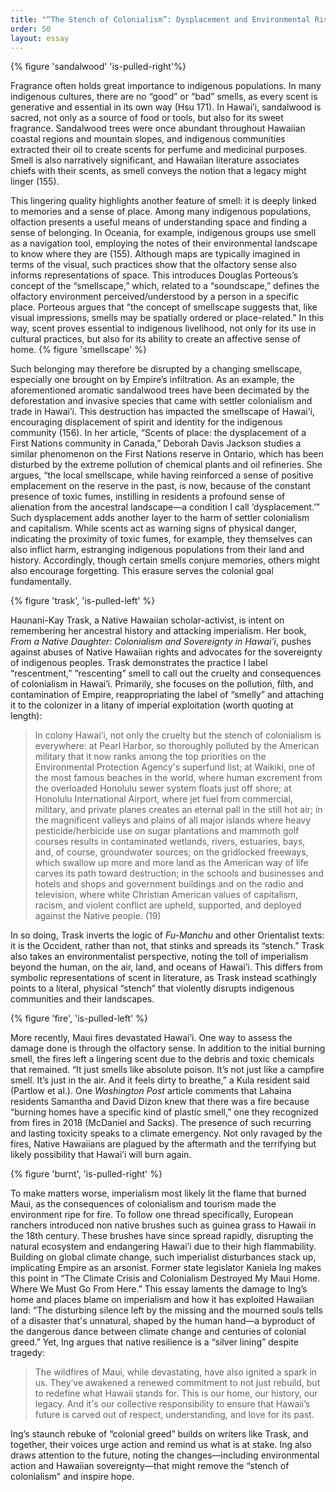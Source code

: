 ```yaml
---
title: "“The Stench of Colonialism”: Dysplacement and Environmental Risk in Indigenous Communities"
order: 50
layout: essay
---
```

{% figure 'sandalwood' 'is-pulled-right'%}

Fragrance often holds great importance to indigenous populations. In many indigenous cultures, there are no “good” or “bad” smells, as every scent is generative and essential in its own way (Hsu 171). In Hawai’i, sandalwood is sacred, not only as a source of food or tools, but also for its sweet fragrance. Sandalwood trees were once abundant throughout Hawaiian coastal regions and mountain slopes, and indigenous communities extracted their oil to create scents for perfume and medicinal purposes. Smell is also narratively significant, and Hawaiian literature associates chiefs with their scents, as smell conveys the notion that a legacy might linger (155).

This lingering quality highlights another feature of smell: it is deeply linked to memories and a sense of place. Among many indigenous populations, olfaction presents a useful means of understanding space and finding a sense of belonging. In Oceania, for example, indigenous groups use smell as a navigation tool, employing the notes of their environmental landscape to know where they are (155). Although maps are typically imagined in terms of the visual, such practices show that the olfactory sense also informs representations of space. This introduces Douglas Porteous’s concept of the “smellscape,” which, related to a “soundscape,” defines the olfactory environment perceived/understood by a person in a specific place. Porteous argues that “the concept of smellscape suggests that, like visual impressions, smells may be spatially ordered or place-related.” In this way, scent proves essential to indigenous livelihood, not only for its use in cultural practices, but also for its ability to create an affective sense of home.
{% figure 'smellscape' %}


Such belonging may therefore be disrupted by a changing smellscape, especially one brought on by Empire’s infiltration. As an example, the aforementioned aromatic sandalwood trees have been decimated by the deforestation and invasive species that came with settler colonialism and trade in Hawai’i. This destruction has impacted the smellscape of Hawai’i, encouraging displacement of spirit and identity for the indigenous community (156). In her article, “Scents of place: the dysplacement of a First Nations community in Canada,” Deborah Davis Jackson studies a similar phenomenon on the First Nations reserve in Ontario, which has been disturbed by the extreme pollution of chemical plants and oil refineries. She argues, “the local smellscape, while having reinforced a sense of positive emplacement on the reserve in the past, is now, because of the constant presence of toxic fumes, instilling in residents a profound sense of alienation from the ancestral landscape—a condition I call ‘dysplacement.’” Such dysplacement adds another layer to the harm of settler colonialism and capitalism. While scents act as warning signs of physical danger, indicating the proximity of toxic fumes, for example, they themselves can also inflict harm, estranging indigenous populations from their land and history. Accordingly, though certain smells conjure memories, others might also encourage forgetting. This erasure serves the colonial goal fundamentally.

{% figure 'trask', 'is-pulled-left' %}

Haunani-Kay Trask, a Native Hawaiian scholar-activist, is intent on remembering her ancestral history and attacking imperialism. Her book, *From a Native Daughter: Colonialism and Sovereignty in Hawai’i*, pushes against abuses of Native Hawaiian rights and advocates for the sovereignty of indigenous peoples. Trask demonstrates the practice I label “rescentment,” “rescenting” smell to call out the cruelty and consequences of colonialism in Hawai’i. Primarily, she focuses on the pollution, filth, and contamination of Empire, reappropriating the label of “smelly” and attaching it to the colonizer in a litany of imperial exploitation (worth quoting at length):

> In colony Hawai’i, not only the cruelty but the stench of colonialism is everywhere: at Pearl Harbor, so thoroughly polluted by the American military that it now ranks among the top priorities on the Environmental Protection Agency's superfund list; at Waikiki, one of the most famous beaches in the world, where human excrement from the overloaded Honolulu sewer system floats just off shore; at Honolulu International Airport, where jet fuel from commercial, military, and private planes creates an eternal pall in the still hot air; in the magnificent valleys and plains of all major islands where heavy pesticide/herbicide use on sugar plantations and mammoth golf courses results in contaminated wetlands, rivers, estuaries, bays, and, of course, groundwater sources; on the gridlocked freeways, which swallow up more and more land as the American way of life carves its path toward destruction; in the schools and businesses and hotels and shops and government buildings and on the radio and television, where white Christian American values of capitalism, racism, and violent conflict are upheld, supported, and deployed against the Native people. (19)

In so doing, Trask inverts the logic of *Fu-Manchu* and other Orientalist texts: it is the Occident, rather than not, that stinks and spreads its “stench.” Trask also takes an environmentalist perspective, noting the toll of imperialism beyond the human, on the air, land, and oceans of Hawai’i. This differs from symbolic representations of scent in literature, as Trask instead scathingly points to a literal, physical “stench” that violently disrupts indigenous communities and their landscapes.

{% figure 'fire', 'is-pulled-left' %}

More recently, Maui fires devastated Hawai’i. One way to assess the damage done is through the olfactory sense. In addition to the initial burning smell, the fires left a lingering scent due to the debris and toxic chemicals that remained. “It just smells like absolute poison. It’s not just like a campfire smell. It’s just in the air. And it feels dirty to breathe,” a Kula resident said (Partlow et al.). One *Washington Post* article comments that Lahaina residents Samantha and David Dizon knew that there was a fire because “burning homes have a specific kind of plastic smell,” one they recognized from fires in 2018 (McDaniel and Sacks). The presence of such recurring and lasting toxicity speaks to a climate emergency. Not only ravaged by the fires, Native Hawaiians are plagued by the aftermath and the terrifying but likely possibility that Hawai’i will burn again.

{% figure 'burnt', 'is-pulled-right' %}


To make matters worse, imperialism most likely lit the flame that burned Maui, as the consequences of colonialism and tourism made the environment ripe for fire. To follow one thread specifically, European ranchers introduced non native brushes such as guinea grass to Hawaii in the 18th century. These brushes have since spread rapidly, disrupting the natural ecosystem and endangering Hawai’i due to their high flammability. Building on global climate change, such imperialist disturbances stack up, implicating Empire as an arsonist. Former state legislator Kaniela Ing makes this point in “The Climate Crisis and Colonialism Destroyed My Maui Home. Where We Must Go From Here.” This essay laments the damage to Ing’s home and places blame on imperialism and how it has exploited Hawaiian land: “The disturbing silence left by the missing and the mourned souls tells of a disaster that's unnatural, shaped by the human hand—a byproduct of the dangerous dance between climate change and centuries of colonial greed.” Yet, Ing argues that native resilience is a “silver lining” despite tragedy:

> The wildfires of Maui, while devastating, have also ignited a spark in us. They’ve awakened a renewed commitment to not just rebuild, but to redefine what Hawaii stands for. This is our home, our history, our legacy. And it's our collective responsibility to ensure that Hawaii’s future is carved out of respect, understanding, and love for its past.

Ing’s staunch rebuke of “colonial greed” builds on writers like Trask, and together, their voices urge action and remind us what is at stake. Ing also draws attention to the future, noting the changes—including environmental action and Hawaiian sovereignty—that might remove the “stench of colonialism” and inspire hope.